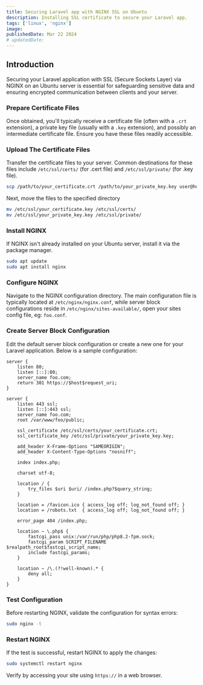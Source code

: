 ```yaml
---
title: Securing Laravel app with NGINX SSL on Ubuntu
description: Installing SSL certificate to secure your Laravel app.
tags: ['linux', 'nginx']
image:
publishedDate: Mar 22 2024
# updatedDate:
---
```


## Introduction

Securing your Laravel application with SSL (Secure Sockets Layer) via NGINX on an Ubuntu server is essential for safeguarding sensitive data and ensuring encrypted communication between clients and your server.

### Prepare Certificate Files

Once obtained, you'll typically receive a certificate file (often with a `.crt` extension), a private key file (usually with a `.key` extension), and possibly an intermediate certificate file. Ensure you have these files readily accessible.

### Upload The Certificate Files

Transfer the certificate files to your server. Common destinations for these files include `/etc/ssl/certs/` (for .cert file) and `/etc/ssl/private/` (for .key file).

```bash
scp /path/to/your_certificate.crt /path/to/your_private_key.key user@host:/etc/ssl/
```

Next, move the files to the specified directory

```bash
mv /etc/ssl/your_certificate.key /etc/ssl/certs/
mv /etc/ssl/your_private_key.key /etc/ssl/private/
```

### Install NGINX

If NGINX isn't already installed on your Ubuntu server, install it via the package manager.

```bash
sudo apt update
sudo apt install nginx
```

### Configure NGINX

Navigate to the NGINX configuration directory. The main configuration file is typically located at `/etc/nginx/nginx.conf`, while server block configurations reside in `/etc/nginx/sites-available/`, open your sites config file, eg: `foo.conf`.

### Create Server Block Configuration

Edit the default server block configuration or create a new one for your Laravel application. Below is a sample configuration:

```nginx
server {
    listen 80;
    listen [::]:80;
    server_name foo.com;
    return 301 https://$host$request_uri;
}

server {
    listen 443 ssl;
    listen [::]:443 ssl;
    server_name foo.com;
    root /var/www/foo/public;

    ssl_certificate /etc/ssl/certs/your_certificate.crt;
    ssl_certificate_key /etc/ssl/private/your_private_key.key;

    add_header X-Frame-Options "SAMEORIGIN";
    add_header X-Content-Type-Options "nosniff";

    index index.php;

    charset utf-8;

    location / {
        try_files $uri $uri/ /index.php?$query_string;
    }

    location = /favicon.ico { access_log off; log_not_found off; }
    location = /robots.txt  { access_log off; log_not_found off; }

    error_page 404 /index.php;

    location ~ \.php$ {
        fastcgi_pass unix:/var/run/php/php8.2-fpm.sock;
        fastcgi_param SCRIPT_FILENAME $realpath_root$fastcgi_script_name;
        include fastcgi_params;
    }

    location ~ /\.(?!well-known).* {
        deny all;
    }
}
```

### Test Configuration

Before restarting NGINX, validate the configuration for syntax errors:

```bash
sudo nginx -t
```

### Restart NGINX

If the test is successful, restart NGINX to apply the changes:

```bash
sudo systemctl restart nginx
```

Verify by accessing your site using `https://` in a web browser.
